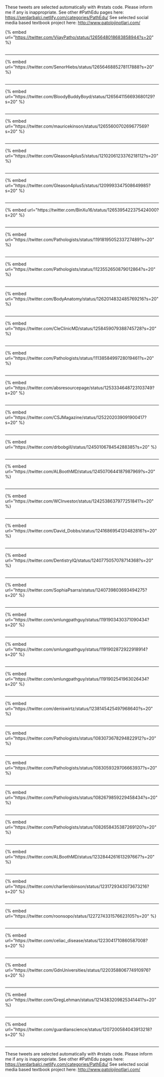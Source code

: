 

These tweets are selected automatically with #rstats code. Please inform me if any is inappropriate.
See other #PathEdu pages here: https://serdarbalci.netlify.com/categories/PathEdu/ 
See selected social media based textbook project here: http://www.patolojinotlari.com/

{% embed url="https://twitter.com/VijayPatho/status/1265648018683858944?s=20" %}<br>
<br>
<hr>
{% embed url="https://twitter.com/SenorHiebs/status/1265646885278117888?s=20" %}<br>
<br>
<hr>
{% embed url="https://twitter.com/BloodyBuddyBoyd/status/1265641156693680129?s=20" %}<br>
<br>
<hr>
{% embed url="https://twitter.com/mauricekinson/status/1265560070269677569?s=20" %}<br>
<br>
<hr>
{% embed url="https://twitter.com/Gleason4plus5/status/1210206123376218112?s=20" %}<br>
<br>
<hr>
{% embed url="https://twitter.com/Gleason4plus5/status/1209993347508649985?s=20" %}<br>
<br>
<hr>
{% embed url="https://twitter.com/BinXu16/status/1265395422375424000?s=20" %}<br>
<br>
<hr>
{% embed url="https://twitter.com/Pathologists/status/1191819505233727489?s=20" %}<br>
<br>
<hr>
{% embed url="https://twitter.com/Pathologists/status/1123552650879012864?s=20" %}<br>
<br>
<hr>
{% embed url="https://twitter.com/BodyAnatomy/status/1262014832485769216?s=20" %}<br>
<br>
<hr>
{% embed url="https://twitter.com/CleClinicMD/status/1258459079388745728?s=20" %}<br>
<br>
<hr>
{% embed url="https://twitter.com/Pathologists/status/1113858499728019461?s=20" %}<br>
<br>
<hr>
{% embed url="https://twitter.com/absresourcepage/status/1253334648723103749?s=20" %}<br>
<br>
<hr>
{% embed url="https://twitter.com/CSJMagazine/status/1252202039091900417?s=20" %}<br>
<br>
<hr>
{% embed url="https://twitter.com/drbobgill/status/1245010678454288385?s=20" %}<br>
<br>
<hr>
{% embed url="https://twitter.com/ALBoothMD/status/1245070644187987969?s=20" %}<br>
<br>
<hr>
{% embed url="https://twitter.com/WCInvestor/status/1242538637977251841?s=20" %}<br>
<br>
<hr>
{% embed url="https://twitter.com/David_Dobbs/status/1241686954120482816?s=20" %}<br>
<br>
<hr>
{% embed url="https://twitter.com/DentistryIQ/status/1240775057078714368?s=20" %}<br>
<br>
<hr>
{% embed url="https://twitter.com/SophiaPsarra/status/1240739803693494275?s=20" %}<br>
<br>
<hr>
{% embed url="https://twitter.com/smlungpathguy/status/1191903430371090434?s=20" %}<br>
<br>
<hr>
{% embed url="https://twitter.com/smlungpathguy/status/1191902872922918914?s=20" %}<br>
<br>
<hr>
{% embed url="https://twitter.com/smlungpathguy/status/1191902541963026434?s=20" %}<br>
<br>
<hr>
{% embed url="https://twitter.com/deniswirtz/status/1238145425497968640?s=20" %}<br>
<br>
<hr>
{% embed url="https://twitter.com/Pathologists/status/1083073678294822912?s=20" %}<br>
<br>
<hr>
{% embed url="https://twitter.com/Pathologists/status/1083059329706663937?s=20" %}<br>
<br>
<hr>
{% embed url="https://twitter.com/Pathologists/status/1082679859229458434?s=20" %}<br>
<br>
<hr>
{% embed url="https://twitter.com/Pathologists/status/1082658435387269120?s=20" %}<br>
<br>
<hr>
{% embed url="https://twitter.com/ALBoothMD/status/1232844261613297667?s=20" %}<br>
<br>
<hr>
{% embed url="https://twitter.com/charlierobinson/status/1231729343073673216?s=20" %}<br>
<br>
<hr>
{% embed url="https://twitter.com/roonsopo/status/1227274331576623105?s=20" %}<br>
<br>
<hr>
{% embed url="https://twitter.com/celiac_disease/status/1223041710860587008?s=20" %}<br>
<br>
<hr>
{% embed url="https://twitter.com/GdnUniversities/status/1220358806774910976?s=20" %}<br>
<br>
<hr>
{% embed url="https://twitter.com/GregLehman/status/1214383209825341441?s=20" %}<br>
<br>
<hr>
{% embed url="https://twitter.com/guardianscience/status/1207200584043913218?s=20" %}<br>
<br>
<hr>


These tweets are selected automatically with #rstats code. Please inform me if any is inappropriate.
See other #PathEdu pages here: https://serdarbalci.netlify.com/categories/PathEdu/ 
See selected social media based textbook project here: http://www.patolojinotlari.com/
